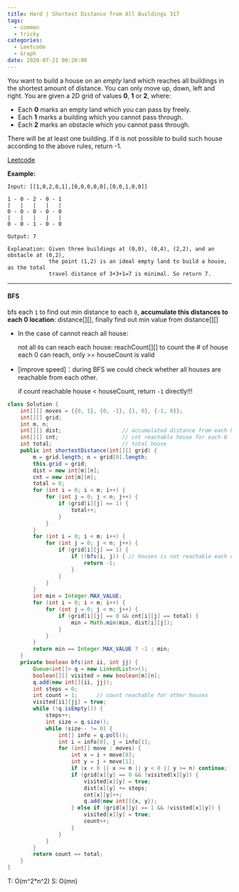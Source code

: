 ```yaml
---
title: Hard | Shortest Distance from All Buildings 317
tags:
  - common
  - tricky
categories:
  - Leetcode
  - Graph
date: 2020-07-21 00:20:00
---
```


You want to build a house on an *empty* land which reaches all buildings in the shortest amount of distance. You can only move up, down, left and right. You are given a 2D grid of values **0**, **1** or **2**, where:

- Each **0** marks an empty land which you can pass by freely.
- Each **1** marks a building which you cannot pass through.
- Each **2** marks an obstacle which you cannot pass through.

There will be at least one building. If it is not possible to build such house according to the above rules, return -1.

[Leetcode](https://leetcode.com/problems/shortest-distance-from-all-buildings/)

<!--more-->

**Example:**

```
Input: [[1,0,2,0,1],[0,0,0,0,0],[0,0,1,0,0]]

1 - 0 - 2 - 0 - 1
|   |   |   |   |
0 - 0 - 0 - 0 - 0
|   |   |   |   |
0 - 0 - 1 - 0 - 0

Output: 7 

Explanation: Given three buildings at (0,0), (0,4), (2,2), and an obstacle at (0,2),
             the point (1,2) is an ideal empty land to build a house, as the total 
             travel distance of 3+3+1=7 is minimal. So return 7.
```

---

#### BFS  

bfs each `1` to find out min distance to each `0`, **accumulate this distances to each 0 location**: distance\[]\[], finally find out min value from distance\[]\[]
- In the case of cannot reach all house: 

  not all `0`s can reach each house: reachCount\[]\[] to count the # of house each 0 can reach, only >= houseCount is valid

- [improve speed]：during BFS we could check whether all houses are reachable from each other.

  if count reachable house < houseCount, return `-1` directly!!!

```java
class Solution {
    int[][] moves = {{0, 1}, {0, -1}, {1, 0}, {-1, 0}};
    int[][] grid;
    int m, n;
    int[][] dist;                   // accumulated distance from each house
    int[][] cnt;                    // cnt reachable house for each 0
    int total;                      // total house
    public int shortestDistance(int[][] grid) {
        m = grid.length; n = grid[0].length;
        this.grid = grid;
        dist = new int[m][n];
        cnt = new int[m][n];
        total = 0;
        for (int i = 0; i < m; i++) {
            for (int j = 0; j < n; j++) {
                if (grid[i][j] == 1) {
                    total++;
                }
            }
        }
        for (int i = 0; i < m; i++) {
            for (int j = 0; j < n; j++) {
                if (grid[i][j] == 1) {           
                    if (!bfs(i, j)) { // houses is not reachable each other
                        return -1;
                    }
                }
            }
        }
        int min = Integer.MAX_VALUE;
        for (int i = 0; i < m; i++) {
            for (int j = 0; j < n; j++) {
                if (grid[i][j] == 0 && cnt[i][j] == total) {
                    min = Math.min(min, dist[i][j]);
                }
            }
        }
        return min == Integer.MAX_VALUE ? -1 : min;
    } 
    private boolean bfs(int ii, int jj) {
        Queue<int[]> q = new LinkedList<>();
        boolean[][] visited = new boolean[m][n];
        q.add(new int[]{ii, jj});
        int steps = 0;
        int count = 1;      // count reachable for other houses
        visited[ii][jj] = true;
        while (!q.isEmpty()) {
            steps++;
            int size = q.size();
            while (size-- != 0) {
                int[] info = q.poll();
                int i = info[0], j = info[1];
                for (int[] move : moves) {
                    int x = i + move[0];
                    int y = j + move[1];
                    if (x < 0 || x >= m || y < 0 || y >= n) continue;
                    if (grid[x][y] == 0 && !visited[x][y]) {
                        visited[x][y] = true;
                        dist[x][y] += steps;
                        cnt[x][y]++;
                        q.add(new int[]{x, y});
                    } else if (grid[x][y] == 1 && !visited[x][y]) {
                        visited[x][y] = true;
                        count++;
                    }
                }
            }
        }
        return count == total;
    }
}
```

T: O(m^2\*n^2)		S: O(mn)

